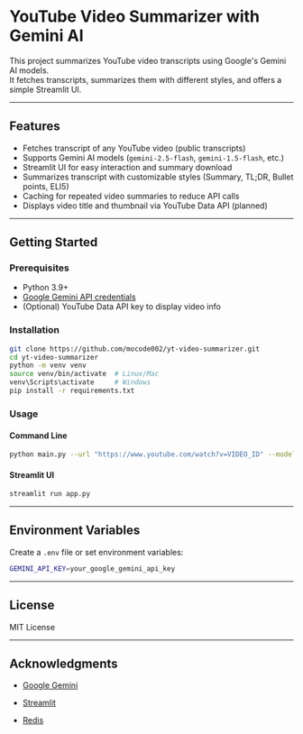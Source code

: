 # YouTube Video Summarizer with Gemini AI

This project summarizes YouTube video transcripts using Google's Gemini AI models.  
It fetches transcripts, summarizes them with different styles, and offers a simple Streamlit UI.

---

## Features

- Fetches transcript of any YouTube video (public transcripts)
- Supports Gemini AI models (`gemini-2.5-flash`, `gemini-1.5-flash`, etc.)
- Streamlit UI for easy interaction and summary download
- Summarizes transcript with customizable styles (Summary, TL;DR, Bullet points, ELI5)
- Caching for repeated video summaries to reduce API calls
- Displays video title and thumbnail via YouTube Data API (planned)

---

## Getting Started

### Prerequisites

- Python 3.9+
- [Google Gemini API credentials](https://cloud.google.com/genai)
- (Optional) YouTube Data API key to display video info

### Installation

```bash
git clone https://github.com/mocode002/yt-video-summarizer.git
cd yt-video-summarizer
python -m venv venv
source venv/bin/activate  # Linux/Mac
venv\Scripts\activate     # Windows
pip install -r requirements.txt
```
### Usage

#### Command Line

```bash
python main.py --url "https://www.youtube.com/watch?v=VIDEO_ID" --model "gemini-2.5-flash" --output "summary.txt" --verbose
```


#### Streamlit UI

```bash
streamlit run app.py
```

----------

## Environment Variables

Create a `.env` file or set environment variables:

```bash
GEMINI_API_KEY=your_google_gemini_api_key
```

----------

## License

MIT License

----------

## Acknowledgments

-   [Google Gemini](https://cloud.google.com/genai)
     
-   [Streamlit](https://streamlit.io/)
    
-   [Redis](https://redis.io/)